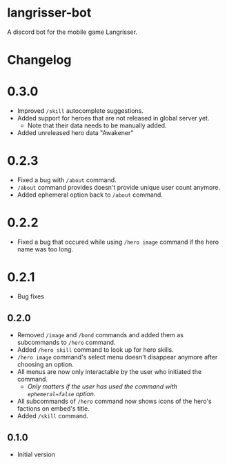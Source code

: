 # langrisser-bot

A discord bot for the mobile game Langrisser.

# Changelog

# 0.3.0
- Improved `/skill` autocomplete suggestions.
- Added support for heroes that are not released in global server yet.
  - Note that their data needs to be manually added.
- Added unreleased hero data "Awakener"

# 0.2.3
- Fixed a bug with `/about` command.
- `/about` command provides doesn't provide unique user count anymore.
- Added ephemeral option back to `/about` command.
# 0.2.2
- Fixed a bug that occured while using `/hero image` command if the hero name was too long.

# 0.2.1
- Bug fixes

## 0.2.0
- Removed `/image` and `/bond` commands and added them as subcommands to `/hero` command.
- Added `/hero skill` command to look up for hero skills.
- `/hero image` command's select menu doesn't disappear anymore after choosing an option.
- All menus are now only interactable by the user who initiated the command.
  - *Only matters if the user has used the command with `ephemeral=false` option.*
- All subcommands of `/hero` command now shows icons of the hero's factions on embed's title.
- Added `/skill` command.

## 0.1.0
- Initial version